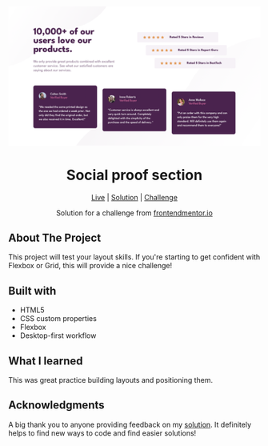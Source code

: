 ![Social proof section](https://github.com/NathanRayM/Social-proof-section-Frontend-Mentor/blob/main/Social%20Proof%20SS.png)

<h1 align="center">Social proof section</h1>

<div align="center">

[Live](https://nathanraym.github.io/Social-proof-section-Frontend-Mentor/)
| [Solution](https://github.com/NathanRayM/Social-proof-section-Frontend-Mentor.git)
| [Challenge](https://www.frontendmentor.io/challenges/social-proof-section-6e0qTv_bA)

Solution for a challenge from [frontendmentor.io](https://www.frontendmentor.io/)

</div>

## About The Project

This project will test your layout skills. If you're starting to get confident with Flexbox or Grid, this will provide a nice challenge!

## Built with

- HTML5
- CSS custom properties
- Flexbox
- Desktop-first workflow

## What I learned

This was great practice building layouts and positioning them.

## Acknowledgments

A big thank you to anyone providing feedback on my [solution](https://www.frontendmentor.io/solutions/my-solution-to-the-social-proof-section-challenge-JpmEQg9rZB). It definitely helps to find new ways to code and find easier solutions!
